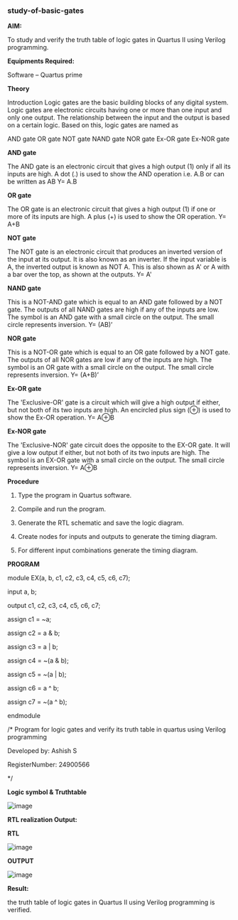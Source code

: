 ### study-of-basic-gates

**AIM:** 

To study and verify the truth table of logic gates in Quartus II using Verilog programming.

**Equipments Required:**

Software – Quartus prime 

**Theory**

Introduction Logic gates are the basic building blocks of any digital system. Logic gates are electronic circuits having one or more than one input and only one output. The relationship between the input and the output is based on a certain logic. Based on this, logic gates are named as

AND gate OR gate NOT gate NAND gate NOR gate Ex-OR gate Ex-NOR gate

**AND gate**

The AND gate is an electronic circuit that gives a high output (1) only if all its inputs are high. A dot (.) is used to show the AND operation i.e. A.B or can be written as AB
Y= A.B

**OR gate** 

The OR gate is an electronic circuit that gives a high output (1) if one or more of its inputs are high. A plus (+) is used to show the OR operation.
Y= A+B

**NOT gate**

The NOT gate is an electronic circuit that produces an inverted version of the input at its output. It is also known as an inverter. If the input variable is A, the inverted output is known as NOT A. This is also shown as A' or A with a bar over the top, as shown at the outputs.
Y= A'

**NAND gate**

This is a NOT-AND gate which is equal to an AND gate followed by a NOT gate. The outputs of all NAND gates are high if any of the inputs are low. The symbol is an AND gate with a small circle on the output. The small circle represents inversion.
Y= (AB)’

**NOR gate**

This is a NOT-OR gate which is equal to an OR gate followed by a NOT gate. The outputs of all NOR gates are low if any of the inputs are high. The symbol is an OR gate with a small circle on the output. The small circle represents inversion.
Y= (A+B)’

**Ex-OR gate**

The 'Exclusive-OR' gate is a circuit which will give a high output if either, but not both of its two inputs are high. An encircled plus sign (⊕) is used to show the Ex-OR operation.
Y= A⊕B

**Ex-NOR gate**

The 'Exclusive-NOR' gate circuit does the opposite to the EX-OR gate. It will give a low output if either, but not both of its two inputs are high. The symbol is an EX-OR gate with a small circle on the output. The small circle represents inversion.
Y= A⊕B

**Procedure** 

1.	Type the program in Quartus software.

2.	Compile and run the program.

3.	Generate the RTL schematic and save the logic diagram.

4.	Create nodes for inputs and outputs to generate the timing diagram.

5.	For different input combinations generate the timing diagram.


**PROGRAM**

module EX(a, b, c1, c2, c3, c4, c5, c6, c7);

  input a, b;
  
  output c1, c2, c3, c4, c5, c6, c7;

  assign c1 = ~a;
  
  assign c2 = a & b;
  
  assign c3 = a | b;
  
  assign c4 = ~(a & b);
  
  assign c5 = ~(a | b);
  
  assign c6 = a ^ b;
  
  assign c7 = ~(a ^ b);
  
endmodule

/*
Program for logic gates and verify its truth table in quartus using Verilog programming

 Developed by: Ashish S
 
 RegisterNumber: 24900566

 */
 
**Logic symbol & Truthtable**

![image](https://github.com/user-attachments/assets/99678d5b-4c38-49c2-9e83-98b98e67e1a4)


**RTL realization Output:**  

**RTL**

![image](https://github.com/user-attachments/assets/c422c2d8-34a4-4f10-b324-fd862462aaa3)

**OUTPUT**

![image](https://github.com/user-attachments/assets/c690211f-9f68-409e-9f64-804c9d657bc8)



**Result:**

the truth table of logic gates in Quartus II using Verilog programming is verified.


